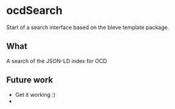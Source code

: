 # ocdSearch

Start of a search interface based on the bleve template package.

## What

A search of the JSON-LD index for OCD

## Future work

- Get it working :)
- 
